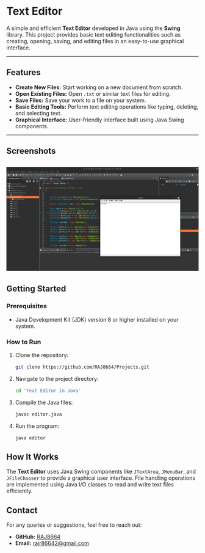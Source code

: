 

# Text Editor
A simple and efficient **Text Editor** developed in Java using the **Swing** library. This project provides basic text editing functionalities such as creating, opening, saving, and editing files in an easy-to-use graphical interface.

---

## Features
- **Create New Files:** Start working on a new document from scratch.
- **Open Existing Files:** Open `.txt` or similar text files for editing.
- **Save Files:** Save your work to a file on your system.
- **Basic Editing Tools:** Perform text editing operations like typing, deleting, and selecting text.
- **Graphical Interface:** User-friendly interface built using Java Swing components.

---

## Screenshots
![Alt Text](./text_editor.png)
---

## Getting Started
### Prerequisites
- Java Development Kit (JDK) version 8 or higher installed on your system.

### How to Run
1. Clone the repository:
   ```bash
   git clone https://github.com/RAJ8664/Projects.git
   ```
2. Navigate to the project directory:
   ```bash
   cd 'Text Editor in Java'
   ```
3. Compile the Java files:
   ```bash
   javac editor.java
   ```
4. Run the program:
   ```bash
   java editor
   ```

## How It Works
The **Text Editor** uses Java Swing components like `JTextArea`, `JMenuBar`, and `JFileChooser` to provide a graphical user interface. File handling operations are implemented using Java I/O classes to read and write text files efficiently.


## Contact
For any queries or suggestions, feel free to reach out:

- **GitHub:** [RAJ8664](https://github.com/RAJ8664)
- **Email:** rajr86642@gmail.com
